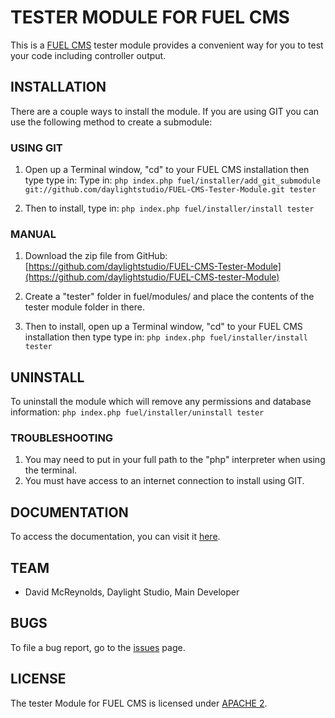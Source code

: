 # TESTER MODULE FOR FUEL CMS
This is a [FUEL CMS](http://www.getfuelcms.com) tester module provides a convenient way for you to test your code including controller output.

## INSTALLATION
There are a couple ways to install the module. If you are using GIT you can use the following method
to create a submodule:

### USING GIT
1. Open up a Terminal window, "cd" to your FUEL CMS installation then type type in: 
Type in:
``php index.php fuel/installer/add_git_submodule git://github.com/daylightstudio/FUEL-CMS-Tester-Module.git tester``

2. Then to install, type in:
``php index.php fuel/installer/install tester``


### MANUAL
1. Download the zip file from GitHub:
[https://github.com/daylightstudio/FUEL-CMS-Tester-Module](https://github.com/daylightstudio/FUEL-CMS-tester-Module)

2. Create a "tester" folder in fuel/modules/ and place the contents of the tester module folder in there.

3. Then to install, open up a Terminal window, "cd" to your FUEL CMS installation then type type in:
``php index.php fuel/installer/install tester``

## UNINSTALL

To uninstall the module which will remove any permissions and database information:
``php index.php fuel/installer/uninstall tester``

### TROUBLESHOOTING
1. You may need to put in your full path to the "php" interpreter when using the terminal.
2. You must have access to an internet connection to install using GIT.


## DOCUMENTATION
To access the documentation, you can visit it [here](http://www.getfuelcms.com/user_guide/modules/tester).

## TEAM
* David McReynolds, Daylight Studio, Main Developer

## BUGS
To file a bug report, go to the [issues](https://github.com/daylightstudio/FUEL-CMS-Tester-Module/issues) page.

## LICENSE
The tester Module for FUEL CMS is licensed under [APACHE 2](http://www.apache.org/licenses/LICENSE-2.0).